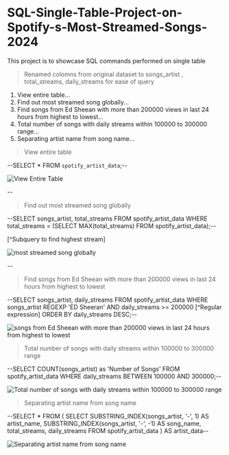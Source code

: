 # SQL-Single-Table-Project-on-Spotify-s-Most-Streamed-Songs-2024
This project is to showcase SQL commands performed on single table

>Renamed colomns from original dataset to songs_artist , total_streams, daily_streams for ease of query

1. View entire table...
2. Find out most streamed song globally...
3. Find songs from Ed Sheean with more than 200000 views in last 24 hours from highest to lowest...
4. Total number of songs with daily streams within 100000 to 300000 range...
5. Separating artist name from song name...


>View entire table

--SELECT *
FROM `spotify_artist_data`;--

![View Entire Table](https://github.com/user-attachments/assets/e025d12b-40ff-4478-bf25-43b85f36301e)

--



>Find out most streamed song globally

--SELECT songs_artist, total_streams
FROM spotify_artist_data
WHERE total_streams = 
		(SELECT MAX(total_streams) FROM spotify_artist_data);--

[^Subquery to find highest stream]

![most streamed song globally](https://github.com/user-attachments/assets/b3438f6c-7c61-400f-a36d-1af08846c635)

--


>Find songs from Ed Sheean with more than 200000 views in last 24 hours from highest to lowest

--SELECT songs_artist, daily_streams
FROM spotify_artist_data
WHERE songs_artist REGEXP 'ED Sheeran' AND daily_streams >= 200000  [^Regular expression]
ORDER BY daily_streams DESC;--

![songs from Ed Sheean with more than 200000 views in last 24 hours from highest to lowest](https://github.com/user-attachments/assets/b2f9acc2-8483-4caa-a88a-b6454aaa9ac3)


>Total number of songs with daily streams within 100000 to 300000 range

--SELECT COUNT(songs_artist) as 'Number of Songs'
FROM spotify_artist_data
WHERE daily_streams BETWEEN 100000 AND 300000;--

![Total number of songs with daily streams within 100000 to 300000 range](https://github.com/user-attachments/assets/85c1b313-023c-44a3-b367-92faf0a9ee2e)


>Separating artist name from song name

--SELECT *
FROM (
    SELECT
        SUBSTRING_INDEX(songs_artist, '-', 1) AS artist_name,
        SUBSTRING_INDEX(songs_artist, '-', -1) AS song_name,
        total_streams,
        daily_streams
    FROM spotify_artist_data
) AS artist_data--

![Separating artist name from song name](https://github.com/user-attachments/assets/717d0ae8-be69-4f0b-8b23-c8c85e20fc8a)


